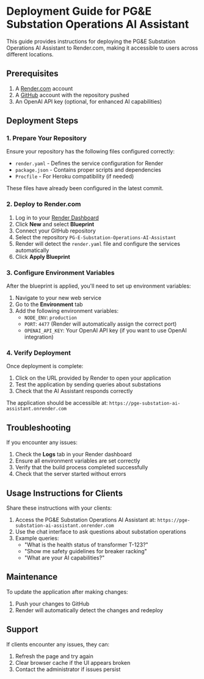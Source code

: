 # Deployment Guide for PG&E Substation Operations AI Assistant

This guide provides instructions for deploying the PG&E Substation Operations AI Assistant to Render.com, making it accessible to users across different locations.

## Prerequisites

1. A [Render.com](https://render.com/) account
2. A [GitHub](https://github.com/) account with the repository pushed
3. An OpenAI API key (optional, for enhanced AI capabilities)

## Deployment Steps

### 1. Prepare Your Repository

Ensure your repository has the following files configured correctly:
- `render.yaml` - Defines the service configuration for Render
- `package.json` - Contains proper scripts and dependencies
- `Procfile` - For Heroku compatibility (if needed)

These files have already been configured in the latest commit.

### 2. Deploy to Render.com

1. Log in to your [Render Dashboard](https://dashboard.render.com/)
2. Click **New** and select **Blueprint**
3. Connect your GitHub repository
4. Select the repository `PG-E-Substation-Operations-AI-Assistant`
5. Render will detect the `render.yaml` file and configure the services automatically
6. Click **Apply Blueprint**

### 3. Configure Environment Variables

After the blueprint is applied, you'll need to set up environment variables:

1. Navigate to your new web service
2. Go to the **Environment** tab
3. Add the following environment variables:
   - `NODE_ENV`: `production`
   - `PORT`: `4477` (Render will automatically assign the correct port)
   - `OPENAI_API_KEY`: Your OpenAI API key (if you want to use OpenAI integration)

### 4. Verify Deployment

Once deployment is complete:

1. Click on the URL provided by Render to open your application
2. Test the application by sending queries about substations
3. Check that the AI Assistant responds correctly

The application should be accessible at: `https://pge-substation-ai-assistant.onrender.com`

## Troubleshooting

If you encounter any issues:

1. Check the **Logs** tab in your Render dashboard
2. Ensure all environment variables are set correctly
3. Verify that the build process completed successfully
4. Check that the server started without errors

## Usage Instructions for Clients

Share these instructions with your clients:

1. Access the PG&E Substation Operations AI Assistant at: `https://pge-substation-ai-assistant.onrender.com`
2. Use the chat interface to ask questions about substation operations
3. Example queries:
   - "What is the health status of transformer T-123?"
   - "Show me safety guidelines for breaker racking"
   - "What are your AI capabilities?"

## Maintenance

To update the application after making changes:

1. Push your changes to GitHub
2. Render will automatically detect the changes and redeploy

## Support

If clients encounter any issues, they can:
1. Refresh the page and try again
2. Clear browser cache if the UI appears broken
3. Contact the administrator if issues persist 